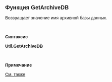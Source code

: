 <html>
<head>
<title>GetArchiveDB</title>
</head>

<body>

<p><font size="4" face="Arial"><strong>Функция Get</strong></font><strong><font face="Arial" size="4">ArchiveDB</font></strong></p>

<p><font face="Arial">Возвращает значение имя архивной базы данных.</font></p>

<p class="label">&nbsp;</p>

<p class="label"><font face="Arial"><b>Синтаксис</b></font></p>

<p><font face="Arial"><b>U</b><strong>til.GetArchiveDB </strong></font></p>

<p class="label">&nbsp;</p>
<p class="label"><font face="Arial"><b>Примечание</b></font></p>

<p class="label"><font face="Arial"><a href="../../functions.html">См. 
также</a></font></p>
</body>
</html>
